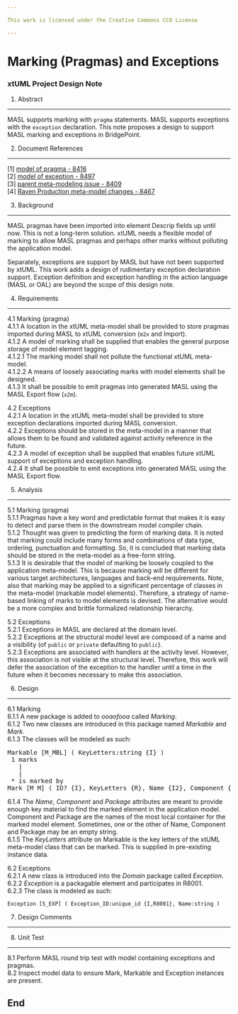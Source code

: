 ```yaml
---

This work is licensed under the Creative Commons CC0 License

---
```


# Marking (Pragmas) and Exceptions
### xtUML Project Design Note

1. Abstract
-----------
MASL supports marking with `pragma` statements.  MASL supports exceptions
with the `exception` declaration.  This note proposes a design to support
MASL marking and exceptions in BridgePoint.

2. Document References
----------------------
[1] [model of pragma - 8416](https://support.onefact.net/issues/8416)  
[2] [model of exception - 8497](https://support.onefact.net/issues/8497)  
[3] [parent meta-modeling issue - 8409](https://support.onefact.net/issues/8409)  
[4] [Raven Production meta-model changes - 8467](https://support.onefact.net/issues/8467)  

3. Background
-------------
MASL pragmas have been imported into element Descrip fields up until now.
This is not a long-term solution.  xtUML needs a flexible model of marking
to allow MASL pragmas and perhaps other marks without polluting the
application model.

Separately, exceptions are support by MASL but have not been supported
by xtUML.  This work adds a design of rudimentary exception declaration
support.  Exception definition and exception handling in the action
language (MASL or OAL) are beyond the scope of this design note.

4. Requirements
---------------
4.1  Marking (pragma)  
4.1.1 A location in the xtUML meta-model shall be provided to store pragmas
imported during MASL to xtUML conversion (`m2x` and Import).  
4.1.2 A model of marking shall be supplied that enables the general purpose
storage of model element tagging.  
4.1.2.1 The marking model shall not pollute the functional xtUML meta-model.  
4.1.2.2 A means of loosely associating marks with model elements shall be
designed.  
4.1.3 It shall be possible to emit pragmas into generated MASL using the
MASL Export flow (`x2m`).  

4.2  Exceptions  
4.2.1 A location in the xtUML meta-model shall be provided to store exception
declarations imported during MASL conversion.  
4.2.2 Exceptions should be stored in the meta-model in a manner that allows
them to be found and validated against activity reference in the future.  
4.2.3 A model of exception shall be supplied that enables future xtUML
support of exceptions and exception handling.  
4.2.4 It shall be possible to emit exceptions into generated MASL using the
MASL Export flow.  

5. Analysis
-----------
5.1 Marking (pragma)  
5.1.1 Pragmas have a key word and predictable format that makes it is easy
to detect and parse them in the downstream model compiler chain.  
5.1.2 Thought was given to predicting the form of marking data.  It is noted
that marking could include many forms and combinations of data type, ordering,
punctuation and formatting.  So, it is concluded that marking data should be
stored in the meta-model as a free-form string.  
5.1.3 It is desirable that the model of marking be loosely coupled to the
application meta-model.  This is because marking will be different for
various target architectures, languages and back-end requirements.  Note,
also that marking may be applied to a significant percentage of classes in
the meta-model (markable model elements).  Therefore,
a strategy of name-based linking of marks to model elements is devised.  The
alternative would be a more complex and brittle formalized relationship
hierarchy.  

5.2 Exceptions  
5.2.1 Exceptions in MASL are declared at the domain level.  
5.2.2 Exceptions at the structural model level are composed of a name
and a visibility (of `public` or `private` defaulting to `public`).  
5.2.3 Exceptions are associated with handlers at the activity level.
However, this association is not visible at the structural level.
Therefore, this work will defer the association of the exception to the
handler until a time in the future when it becomes necessary to make
this association.  

6. Design
---------
6.1 Marking  
6.1.1 A new package is added to _ooaofooa_ called _Marking_.  
6.1.2 Two new classes are introduced in this package named _Markable_
and _Mark_.  
6.1.3 The classes will be modeled as such:  
<pre>
Markable [M_MBL] ( KeyLetters:string {I} )
 1 marks
   |
   |
 * is marked by
Mark [M_M] ( ID? {I}, KeyLetters {R}, Name {I2}, Component {I2}, Package {I2}, Value:string )
</pre>
6.1.4 The _Name_, _Component_ and _Package_ attributes are meant to
provide enough key material to find the marked element in the application
model.  Component and Package are the names of the most local container for
the marked model element.  Sometimes, one or the other of Name, Component
and Package may be an empty string.  
6.1.5 The _KeyLetters_ attribute on Markable is the key letters of the xtUML
meta-model class that can be marked.  This is supplied in pre-existing instance
data.

6.2 Exceptions  
6.2.1 A new class is introduced into the _Domain_ package called _Exception_.  
6.2.2 _Exception_ is a packagable element and participates in R8001.  
6.2.3 The class is modeled as such:  
```
Exception [S_EXP] ( Exception_ID:unique_id {I,R8001}, Name:string )
```

7. Design Comments
------------------

8. Unit Test
------------
8.1 Perform MASL round trip test with model containing exceptions and
pragmas.  
8.2 Inspect model data to ensure Mark, Markable and Exception instances
are present.  

End
---

